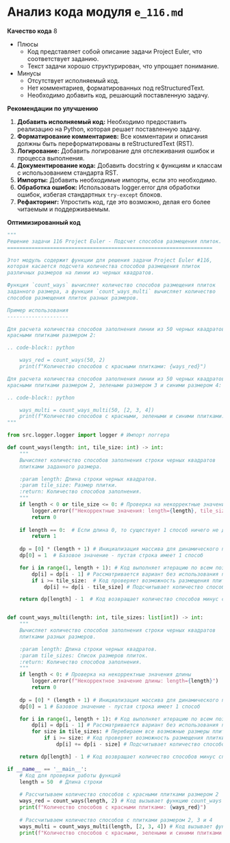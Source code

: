 # Анализ кода модуля `e_116.md`

**Качество кода**
8
- Плюсы
    - Код представляет собой описание задачи Project Euler, что соответствует заданию.
    - Текст задачи хорошо структурирован, что упрощает понимание.
- Минусы
    - Отсутствует исполняемый код.
    - Нет комментариев, форматированных под reStructuredText.
    - Необходимо добавить код, решающий поставленную задачу.

**Рекомендации по улучшению**

1.  **Добавить исполняемый код:** Необходимо предоставить реализацию на Python, которая решает поставленную задачу.
2.  **Форматирование комментариев:** Все комментарии и описания должны быть переформатированы в reStructuredText (RST).
3.  **Логирование:** Добавить логирование для отслеживания ошибок и процесса выполнения.
4.  **Документирование кода:** Добавить docstring к функциям и классам с использованием стандарта RST.
5.  **Импорты:** Добавить необходимые импорты, если это необходимо.
6.  **Обработка ошибок:** Использовать logger.error для обработки ошибок, избегая стандартных `try-except` блоков.
7.  **Рефакторинг:** Упростить код, где это возможно, делая его более читаемым и поддерживаемым.

**Оптимизированный код**

```python
"""
Решение задачи 116 Project Euler - Подсчет способов размещения плиток.
===================================================================

Этот модуль содержит функции для решения задачи Project Euler #116,
которая касается подсчета количества способов размещения плиток
различных размеров на линии из черных квадратов.

Функция `count_ways` вычисляет количество способов размещения плиток
заданного размера, а функция `count_ways_multi` вычисляет количество
способов размещения плиток разных размеров.

Пример использования
--------------------

Для расчета количества способов заполнения линии из 50 черных квадратов
красными плитками размером 2:

.. code-block:: python

    ways_red = count_ways(50, 2)
    print(f"Количество способов с красными плитками: {ways_red}")

Для расчета количества способов заполнения линии из 50 черных квадратов
красными плитками размером 2, зелеными размером 3 и синими размером 4:

.. code-block:: python

    ways_multi = count_ways_multi(50, [2, 3, 4])
    print(f"Количество способов с красными, зелеными и синими плитками: {ways_multi}")
"""

from src.logger.logger import logger # Импорт логгера

def count_ways(length: int, tile_size: int) -> int:
    """
    Вычисляет количество способов заполнения строки черных квадратов
    плитками заданного размера.

    :param length: Длина строки черных квадратов.
    :param tile_size: Размер плитки.
    :return: Количество способов заполнения.
    """
    if length < 0 or tile_size <= 0: # Проверка на некорректные значения
        logger.error(f"Некорректные значения: length={length}, tile_size={tile_size}")
        return 0
    
    if length == 0:  # Если длина 0, то существует 1 способ ничего не делать
        return 1
    
    dp = [0] * (length + 1) # Инициализация массива для динамического программирования
    dp[0] = 1  # Базовое значение - пустая строка имеет 1 способ

    for i in range(1, length + 1): # Код выполняет итерацию по всем позициям в строке
        dp[i] = dp[i - 1] # Рассматривается вариант без использования плитки в текущей позиции
        if i >= tile_size:  # Код проверяет возможность размещения плитки
            dp[i] += dp[i - tile_size] # Подсчитывает количество способов, если плитка размещена

    return dp[length] - 1  # Код возвращает количество способов минус способ без плиток


def count_ways_multi(length: int, tile_sizes: list[int]) -> int:
    """
    Вычисляет количество способов заполнения строки черных квадратов
    плитками разных размеров.

    :param length: Длина строки черных квадратов.
    :param tile_sizes: Список размеров плиток.
    :return: Количество способов заполнения.
    """
    if length < 0: # Проверка на некорректные значения длины
        logger.error(f"Некорректное значение длины: length={length}")
        return 0
    
    dp = [0] * (length + 1) # Инициализация массива для динамического программирования
    dp[0] = 1 # Базовое значение - пустая строка имеет 1 способ

    for i in range(1, length + 1): # Код выполняет итерацию по всем позициям в строке
        dp[i] = dp[i - 1] # Рассматривается вариант без использования плитки в текущей позиции
        for size in tile_sizes: # Перебираем все возможные размеры плиток
            if i >= size: # Код проверяет возможность размещения плитки
                dp[i] += dp[i - size] # Подсчитывает количество способов, если плитка размещена

    return dp[length] - 1 # Код возвращает количество способов минус способ без плиток

if __name__ == '__main__':
    # Код для проверки работы функций
    length = 50  # Длина строки
    
    # Рассчитываем количество способов с красными плитками размером 2
    ways_red = count_ways(length, 2) # Код вызывает функцию count_ways с длинной 50 и размером плитки 2
    print(f"Количество способов с красными плитками: {ways_red}")
    
    # Рассчитываем количество способов с плитками размером 2, 3 и 4
    ways_multi = count_ways_multi(length, [2, 3, 4]) # Код вызывает функцию count_ways_multi с длинной 50 и размерами плиток 2, 3, 4
    print(f"Количество способов с красными, зелеными и синими плитками: {ways_multi}")
```